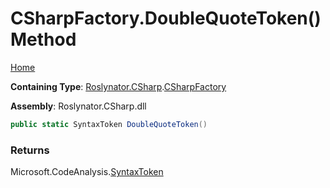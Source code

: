 <a name="_Top"></a>

# CSharpFactory\.DoubleQuoteToken\(\) Method

[Home](../../../../README.md#_Top)

**Containing Type**: [Roslynator.CSharp](../../README.md#_Top)\.[CSharpFactory](../README.md#_Top)

**Assembly**: Roslynator\.CSharp\.dll

```csharp
public static SyntaxToken DoubleQuoteToken()
```

### Returns

Microsoft\.CodeAnalysis\.[SyntaxToken](https://docs.microsoft.com/en-us/dotnet/api/microsoft.codeanalysis.syntaxtoken)

